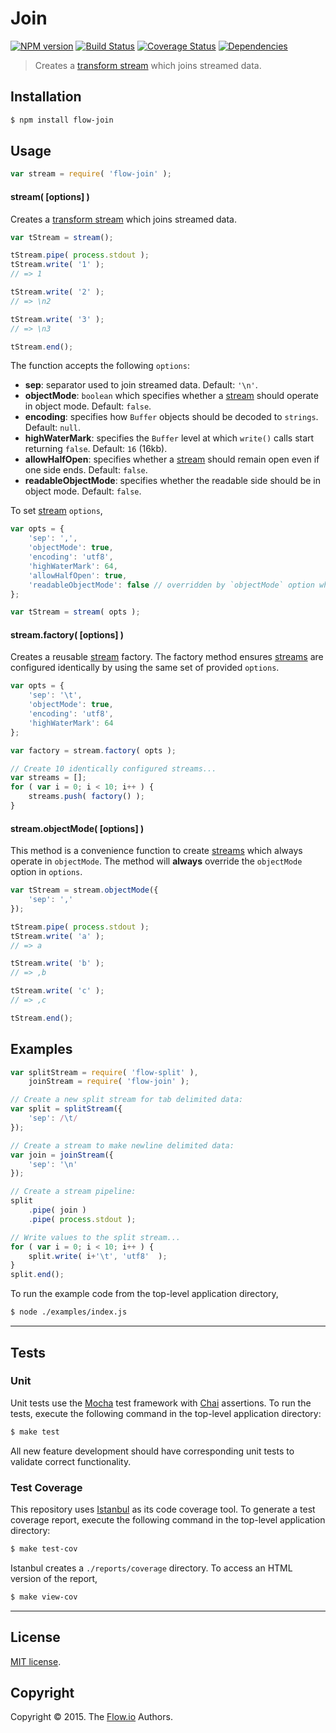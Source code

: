 Join
===
[![NPM version][npm-image]][npm-url] [![Build Status][travis-image]][travis-url] [![Coverage Status][codecov-image]][codecov-url] [![Dependencies][dependencies-image]][dependencies-url]

> Creates a [transform stream](https://nodejs.org/api/stream.html) which joins streamed data.


## Installation

``` bash
$ npm install flow-join
```


## Usage

``` javascript
var stream = require( 'flow-join' );
```

#### stream( [options] )

Creates a [transform stream](https://nodejs.org/api/stream.html) which joins streamed data.

``` javascript
var tStream = stream();

tStream.pipe( process.stdout );
tStream.write( '1' );
// => 1

tStream.write( '2' );
// => \n2

tStream.write( '3' );
// => \n3

tStream.end();
```

The function accepts the following `options`:

*	__sep__: separator used to join streamed data. Default: `'\n'`.
*	__objectMode__: `boolean` which specifies whether a [stream](https://nodejs.org/api/stream.html) should operate in object mode. Default: `false`.
* 	__encoding__: specifies how `Buffer` objects should be decoded to `strings`. Default: `null`.
*	__highWaterMark__: specifies the `Buffer` level at which `write()` calls start returning `false`. Default: `16` (16kb).
*	__allowHalfOpen__: specifies whether a [stream](https://nodejs.org/api/stream.html) should remain open even if one side ends. Default: `false`.
*	__readableObjectMode__: specifies whether the readable side should be in object mode. Default: `false`.

To set [stream](https://nodejs.org/api/stream.html) `options`,

``` javascript
var opts = {
	'sep': ',',
	'objectMode': true,
	'encoding': 'utf8',
	'highWaterMark': 64,
	'allowHalfOpen': true,
	'readableObjectMode': false // overridden by `objectMode` option when `objectMode=true`
};

var tStream = stream( opts );
```

#### stream.factory( [options] )

Creates a reusable [stream](https://nodejs.org/api/stream.html) factory. The factory method ensures [streams](https://nodejs.org/api/stream.html) are configured identically by using the same set of provided `options`.

``` javascript
var opts = {
	'sep': '\t',
	'objectMode': true,
	'encoding': 'utf8',
	'highWaterMark': 64	
};

var factory = stream.factory( opts );

// Create 10 identically configured streams...
var streams = [];
for ( var i = 0; i < 10; i++ ) {
	streams.push( factory() );
}
```


#### stream.objectMode( [options] )

This method is a convenience function to create [streams](https://nodejs.org/api/stream.html) which always operate in `objectMode`. The method will __always__ override the `objectMode` option in `options`.

``` javascript
var tStream = stream.objectMode({
	'sep': ','
});

tStream.pipe( process.stdout );
tStream.write( 'a' );
// => a

tStream.write( 'b' );
// => ,b

tStream.write( 'c' );
// => ,c

tStream.end();
```


## Examples

``` javascript
var splitStream = require( 'flow-split' ),
	joinStream = require( 'flow-join' );

// Create a new split stream for tab delimited data:
var split = splitStream({
	'sep': /\t/
});

// Create a stream to make newline delimited data:
var join = joinStream({
	'sep': '\n'
});

// Create a stream pipeline:
split
	.pipe( join )
	.pipe( process.stdout );

// Write values to the split stream...
for ( var i = 0; i < 10; i++ ) {
	split.write( i+'\t', 'utf8'  );
}
split.end();
```

To run the example code from the top-level application directory,

``` bash
$ node ./examples/index.js
```


---
## Tests

### Unit

Unit tests use the [Mocha](http://mochajs.org/) test framework with [Chai](http://chaijs.com) assertions. To run the tests, execute the following command in the top-level application directory:

``` bash
$ make test
```

All new feature development should have corresponding unit tests to validate correct functionality.


### Test Coverage

This repository uses [Istanbul](https://github.com/gotwarlost/istanbul) as its code coverage tool. To generate a test coverage report, execute the following command in the top-level application directory:

``` bash
$ make test-cov
```

Istanbul creates a `./reports/coverage` directory. To access an HTML version of the report,

``` bash
$ make view-cov
```


---
## License

[MIT license](http://opensource.org/licenses/MIT).


## Copyright

Copyright &copy; 2015. The [Flow.io](http://flow-io.com) Authors.


[npm-image]: http://img.shields.io/npm/v/flow-join.svg
[npm-url]: https://npmjs.org/package/flow-join

[travis-image]: http://img.shields.io/travis/flow-io/join/master.svg
[travis-url]: https://travis-ci.org/flow-io/join

[codecov-image]: https://img.shields.io/codecov/c/github/flow-io/join/master.svg
[codecov-url]: https://codecov.io/github/flow-io/join?branch=master

[dependencies-image]: http://img.shields.io/david/flow-io/join.svg
[dependencies-url]: https://david-dm.org/flow-io/join

[dev-dependencies-image]: http://img.shields.io/david/dev/flow-io/join.svg
[dev-dependencies-url]: https://david-dm.org/dev/flow-io/join

[github-issues-image]: http://img.shields.io/github/issues/flow-io/join.svg
[github-issues-url]: https://github.com/flow-io/join/issues
